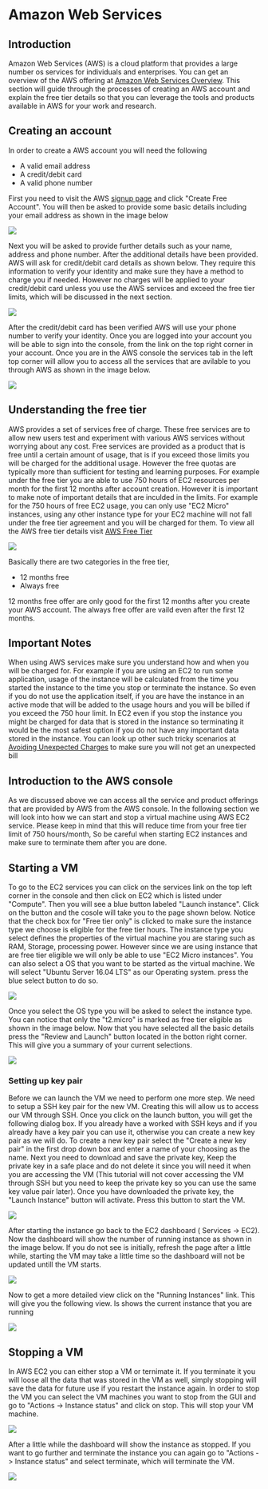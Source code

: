 # Amazon Web Services

## Introduction
Amazon Web Services (AWS) is a cloud platform that provides a large number os services for individuals and enterprises. You can get an overview of the 
AWS offering at [Amazon Web Services Overview](aws.md). This section will guide through the processes of creating an AWS account and explain the free tier 
details so that you can leverage the tools and products available in AWS for your work and research.

## Creating an account

In order to create a AWS account you will need the following

* A valid email address
* A credit/debit card
* A valid phone number

First you need to visit the AWS [signup page](https://aws.amazon.com/free/) and click "Create Free Account". You will then be asked to provide some basic details
including your email address as shown in the image below

![](images/aws_signup_page.png)

Next you will be asked to provide further details such as your name, address and phone number. After the additional details have been provided. AWS will ask for 
credit/debit card details as shown below. They require this information to verify your identity and make sure they have a method to charge you if needed. However no charges will be applied 
to your credit/debit card unless you use the AWS services and exceed the free tier limits, which will be discussed in the next section.

![](images/creditcard_details.png)

After the credit/debit card has been verified AWS will use your phone number to verify your identity. Once you are logged into your account you will be able to sign into the console, from the link on the top
right corner in your account. Once you are in the AWS console the services tab in the left top corner will allow you to access all the services that are avilable to you through AWS as shown in the image below.

![](images/aws_console.png)

## Understanding the free tier

AWS provides a set of services free of charge. These free services are to allow new users test and experiment with various AWS services without worrying about any cost. 
Free services are provided as a product that is free until a certain amount of usage, that is if you exceed those limits you will be charged for the additional usage. However the
free quotas are typically more than sufficient for testing and learning purposes. For example under the free tier you are able to use 750 hours of EC2 resources per month for the first 12 months
after account creation. However it is important to make note of important details that are inculded in the limits. For example for the 750 hours of free EC2 usage, you can only use "EC2 Micro" instances, 
using any other instance type for your EC2 machine will not fall under the free tier agreement and you will be charged for them. To view all the AWS free tier details visit [AWS Free Tier](https://aws.amazon.com/free/)

![](images/freetier.png)

Basically there are two categories in the free tier, 

* 12 months free
* Always free

12 months free offer are only good for the first 12 months after you create your AWS account. The always free offer are vaild even after the first 12 months.

## Important Notes

When using AWS services make sure you understand how and when you will be charged for. For example if you are using an EC2 to run some application, usage of the instance
will be calculated from the time you started the instance to the time you stop or terminate the instance. So even if you do not use the application itself, if you are have the instance in 
an active mode that will be added to the usage hours and you will be billed if you exceed the 750 hour limit. In EC2 even if you stop the instance you might be charged for data that is stored
in the instance so terminating it would be the most safest option if you do not have any important data stored in the instance. You can look up other such tricky scenarios at [Avoiding Unexpected Charges](https://docs.aws.amazon.com/awsaccountbilling/latest/aboutv2/checklistforunwantedcharges.html)
to make sure you will not get an unexpected bill

## Introduction to the AWS console

As we discussed above we can access all the service and product offerings that are provided by AWS from the AWS console. In the following section we will look into how we can 
start and stop a virtual machine using AWS EC2 service. Please keep in mind that this will reduce time from your free tier limit of 750 hours/month, So be careful when starting EC2 instances and
make sure to terminate them after you are done.

## Starting a VM

To go to the EC2 services you can click on the services link on the top left corner in the console and then click on EC2 which is listed under "Compute". Then you will see a blue button labeled "Launch instance".
Click on the button and the cosole will take you to the page shown below. Notice that the check box for "Free tier only" is clicked to make sure the instance type we choose is eligible for the free tier hours.
The instance type you select defines the properties of the virtual machine you are staring such as RAM, Storage, processing power. However since we are using instance that are free tier eligible
we will only be able to use "EC2 Micro instances". You can also select a OS that you want to be started as the virtual machine. We will select "Ubuntu Server 16.04 LTS" as our Operating system. press the blue select
button to do so.

![](images/launch_instance.png)

Once you select the OS type you will be asked to select the instance type. You can notice that only the "t2.micro" is marked as free tier eligible as shown in the image below. Now that you have selected
all the basic details press the "Review and Launch" button located in the botton right corner. This will give you a summary of your current selections.

![](images/instance_type.png)

### Setting up key pair

Before we can launch the VM we need to perform one more step. We need to setup a SSH key pair for the new VM. Creating this will allow us to access our VM through SSH. Once you click on the launch button, you will get
the following dialog box. If you already have a worked with SSH keys and if you already have a key pair you can use it, otherwise you can create a new key pair as we will do. To create a new key pair select the "Create a new key pair"
in the first drop down box and enter a name of your choosing as the name. Next you need to download and save the private key, Keep the private key in a safe place and do not delete it since you will need it when you are
accessing the VM (This tutorial will not cover accessing the VM through SSH but you need to keep the private key so you can use the same key value pair later). Once you have downloaded the private key, the "Launch Instance" button will activate.
Press this button to start the VM.

![](images/keypair.png)

After starting the instance go back to the EC2 dashboard ( Services -> EC2). Now the dashboard will show the number of running instance as shown in the image below. If you do not see is initially, refresh the page after
a little while, starting the VM may take a little time so the dashboard will not be updated untill the VM starts.

![](images/running_instance.png)

Now to get a more detailed view click on the "Running Instances" link. This will give you the following view. Is shows the current instance that you are running

![](images/running_instance2.png)

## Stopping a VM

In AWS EC2 you can either stop a VM or ternimate it. If you terminate it you will loose all the data that was stored in the VM as well, simply stopping will save the data for future use if you restart the instance again.
In order to stop the VM you can select the VM machines you want to stop from the GUI and go to "Actions -> Instance status" and click on stop. This will stop your VM machine.

![](images/instance_stop.png)

After a little while the dashboard will show the instance as stopped. If you want to go further and terminate the instance you can again go to "Actions -> Instance status" and select terminate, which will terminate the VM. 

![](images/stopped_instance.png)

